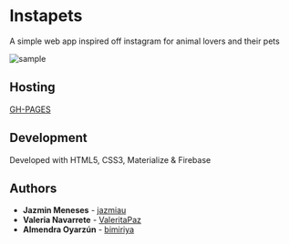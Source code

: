 # Instapets
A simple web app inspired off instagram for animal lovers and their pets

![sample](https://drive.google.com/file/d/1pjN_BX1agWl_7J_gLbt4paPwEaZmyI9j/view)

## Hosting

[GH-PAGES](https://bimiriya.github.io/instapets)

## Development

Developed with HTML5, CSS3, Materialize & Firebase

## Authors

* **Jazmin Meneses** - [jazmiau](https://github.com/jazmiau)
* **Valeria Navarrete** - [ValeritaPaz](https://github.com/ValeritaPaz)
* **Almendra Oyarzún** - [bimiriya](https://github.com/bimiriya)

